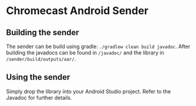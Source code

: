# Chromecast Android Sender

## Building the sender

The sender can be build using gradle: `./gradlew clean build javadoc`.
After building the javadocs can be found in `/javadoc/` and the library in `/sender/build/outputs/aar/`.

## Using the sender

Simply drop the library into your Android Studio project.
Refer to the Javadoc for further details.